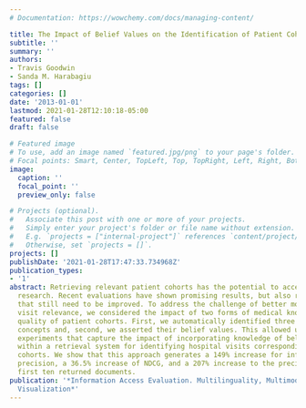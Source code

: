 ```yaml
---
# Documentation: https://wowchemy.com/docs/managing-content/

title: The Impact of Belief Values on the Identification of Patient Cohorts
subtitle: ''
summary: ''
authors:
- Travis Goodwin
- Sanda M. Harabagiu
tags: []
categories: []
date: '2013-01-01'
lastmod: 2021-01-28T12:10:18-05:00
featured: false
draft: false

# Featured image
# To use, add an image named `featured.jpg/png` to your page's folder.
# Focal points: Smart, Center, TopLeft, Top, TopRight, Left, Right, BottomLeft, Bottom, BottomRight.
image:
  caption: ''
  focal_point: ''
  preview_only: false

# Projects (optional).
#   Associate this post with one or more of your projects.
#   Simply enter your project's folder or file name without extension.
#   E.g. `projects = ["internal-project"]` references `content/project/deep-learning/index.md`.
#   Otherwise, set `projects = []`.
projects: []
publishDate: '2021-01-28T17:47:33.734968Z'
publication_types:
- '1'
abstract: Retrieving relevant patient cohorts has the potential to accelerate clinical
  research. Recent evaluations have shown promising results, but also relevance measures
  that still need to be improved. To address the challenge of better modelling hospital
  visit relevance, we considered the impact of two forms of medical knowledge on the
  quality of patient cohorts. First, we automatically identified three types of medical
  concepts and, second, we asserted their belief values. This allowed us to perform
  experiments that capture the impact of incorporating knowledge of belief values
  within a retrieval system for identifying hospital visits corresponding to patient
  cohorts. We show that this approach generates a 149% increase for inferred average
  precision, a 36.5% increase of NDCG, and a 207% increase to the precision of the
  first ten returned documents.
publication: '*Information Access Evaluation. Multilinguality, Multimodality, and
  Visualization*'
---
```

